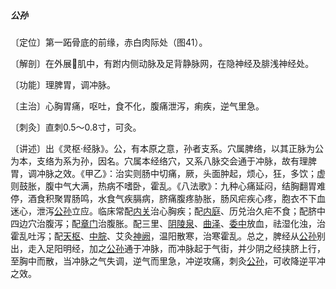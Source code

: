 ##### 公孙

〔定位〕第一跖骨底的前缘，赤白肉际处（图41）。

〔解剖〕在外展𧉯肌中，有跗内侧动脉及足背静脉网，在隐神经及腓浅神经处。

〔功能〕理脾胃，调冲脉。

〔主治〕心胸胃痛，呕吐，食不化，腹痛泄泻，痢疾，逆气里急。

〔刺灸〕直刺0.5～0.8寸，可灸。

〔讲述〕出《灵枢·经脉》。公，有本原之意，孙者支系。穴属脾络，以其正脉为公为本，支络为系为孙，因名。穴属本经络穴，又系八脉交会通于冲脉，故有理脾胃，调冲脉之效。《甲乙》：治实则肠中切痛，厥，头面肿起，烦心，狂，多饮；虚则鼓胀，腹中气大满，热病不嗜卧，霍乱。《八法歌》：九种心痛延闷，结胸翻胃难停，酒食积聚胃肠鸣，水食气疾膈病，脐痛腹疼胁胀，肠风疟疾心疼，胞衣不下血迷心，泄泻[公孙](https://www.gmzyjc.com/read/zjs/zjs3.1.4-6-0.0.1.3.4.md)立应。临床常配[内关](https://www.gmzyjc.com/read/zjs/zjs3.1.9-12-0.0.1.3.6.md)治心胸疾；配[内庭](https://www.gmzyjc.com/read/zjs/zjs3.1.1-3-0.1.3.3.44.md)、历兑治久疟不食；配脐中四边穴治腹泻；配[章门](https://www.gmzyjc.com/read/zjs/zjs3.1.9-12-0.0.4.3.13.md)治腹胀。配三里、[阴陵泉](https://www.gmzyjc.com/read/zjs/zjs3.1.4-6-0.0.1.3.9.md)、[曲泽](https://www.gmzyjc.com/read/zjs/zjs3.1.9-12-0.0.1.3.3.md)、[委中](https://www.gmzyjc.com/read/zjs/zjs3.1.7-8-0.0.1.3.40.md)放血，祛湿化浊，治霍乱吐泻；配[天枢](https://www.gmzyjc.com/read/zjs/zjs3.1.1-3-0.1.3.3.25.md)、[中脘](https://www.gmzyjc.com/read/zjs/zjs3.2.1-0.1.1.3.11.md)、艾灸[神阙](https://www.gmzyjc.com/read/zjs/zjs3.2.1-0.1.1.3.7.md)，温阳散寒，治寒霍乱。总之，脾经从[公孙](https://www.gmzyjc.com/read/zjs/zjs3.1.4-6-0.0.1.3.4.md)别出，走入足阳明经，加之[公孙](https://www.gmzyjc.com/read/zjs/zjs3.1.4-6-0.0.1.3.4.md)通于冲脉，而冲脉起于气街，并少阴之经挟脐上行，至胸中而散，当冲脉之气失调，逆气而里急，冲逆攻痛，刺灸[公孙](https://www.gmzyjc.com/read/zjs/zjs3.1.4-6-0.0.1.3.4.md)，可收降逆平冲之效。
